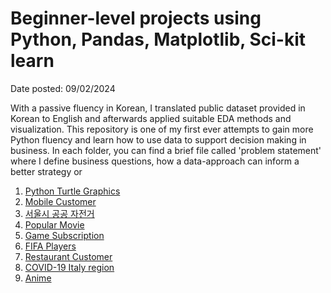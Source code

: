 # Beginner-level projects using Python, Pandas, Matplotlib, Sci-kit learn
Date posted: 09/02/2024

With a passive fluency in Korean, I translated public dataset provided in Korean to English and afterwards applied suitable EDA methods and visualization. This repository is one of my first ever attempts to gain more Python fluency and learn how to use data to support decision making in business. In each folder, you can find a brief file called 'problem statement' where I define business questions, how a data-approach can inform a better strategy or 
1. [Python Turtle Graphics](https://github.com/jingngo/beginner/blob/main/turtle.ipynb)
2. [Mobile Customer](https://github.com/jingngo/beginner/tree/main/mobile%20EDA)
3. [서울시 공공 자전거](https://github.com/jingngo/beginner/tree/main/seoulbike)
4. [Popular Movie](https://github.com/jingngo/beginner/tree/main/famous%20mov%20EDA)
5. [Game Subscription](https://github.com/jingngo/beginner/tree/main/game%20EDA)
6. [FIFA Players](https://github.com/jingngo/beginner/tree/main/fifa%20EDA)
7. [Restaurant Customer](https://github.com/jingngo/beginner/tree/main/restaurant%20EDA)
8. [COVID-19 Italy region](https://github.com/jingngo/beginner/tree/main/Italy%20Covid%20EDA)
9. [Anime](https://github.com/jingngo/beginner/tree/main/anime)
